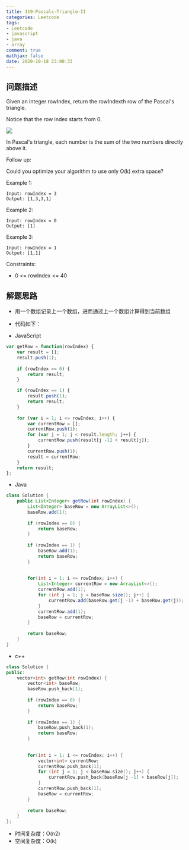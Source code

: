 ```yaml
---
title: 119-Pascals-Triangle-II
categories: Leetcode
tags: 
- Leetcode
- javascript
- java
- array
comment: true
mathjax: false
date: 2020-10-18 23:00:33
---
```


## 问题描述

Given an integer rowIndex, return the rowIndexth row of the Pascal's triangle.

Notice that the row index starts from 0.
<!--more-->
![](https://upload.wikimedia.org/wikipedia/commons/0/0d/PascalTriangleAnimated2.gif)


In Pascal's triangle, each number is the sum of the two numbers directly above it.

Follow up:

Could you optimize your algorithm to use only O(k) extra space?

 

Example 1:
```
Input: rowIndex = 3
Output: [1,3,3,1]
```
Example 2:
```
Input: rowIndex = 0
Output: [1]
```
Example 3:
```
Input: rowIndex = 1
Output: [1,1]
```

Constraints:

- 0 <= rowIndex <= 40

## 解题思路

- 用一个数组记录上一个数组，进而通过上一个数组计算得到当前数组

- 代码如下：

- JavaScript

```JavaScript
var getRow = function(rowIndex) {
    var result = [];
    result.push(1);
    
    if (rowIndex == 0) {
        return result;
    }

    if (rowIndex == 1) {
        result.push(1);
        return result;
    }
    
    for (var i = 1; i <= rowIndex; i++) {
        var currentRow = [];
        currentRow.push(1);
        for (var j = 1; j < result.length; j++) {
            currentRow.push(result[j -1] + result[j]);
        }
        currentRow.push(1);
        result = currentRow;
    }
    return result;
};

```

- Java
  
```java
class Solution {
    public List<Integer> getRow(int rowIndex) {
        List<Integer> baseRow = new ArrayList<>();
        baseRow.add(1);
        
        if (rowIndex == 0) {
            return baseRow;
        }
        
        if (rowIndex == 1) {
            baseRow.add(1);
            return baseRow;
        }
        
        
        for(int i = 1; i <= rowIndex; i++) {
            List<Integer> currentRow = new ArrayList<>();
            currentRow.add(1);
            for (int j = 1; j < baseRow.size(); j++) {
                currentRow.add(baseRow.get(j -1) + baseRow.get(j));
            }
            currentRow.add(1);
            baseRow = currentRow;
        }
        
        return baseRow;
    }
}
```

- c++

```cpp
class Solution {
public:
    vector<int> getRow(int rowIndex) {
        vector<int> baseRow;
        baseRow.push_back(1);
        
        if (rowIndex == 0) {
            return baseRow;
        }
        
        if (rowIndex == 1) {
            baseRow.push_back(1);
            return baseRow;
        }
        
        
        for(int i = 1; i <= rowIndex; i++) {
            vector<int> currentRow;
            currentRow.push_back(1);
            for (int j = 1; j < baseRow.size(); j++) {
                currentRow.push_back(baseRow[j -1] + baseRow[j]);
            }
            currentRow.push_back(1);
            baseRow = currentRow;
        }
        
        return baseRow;
    }
};
```


- 时间复杂度：O(n2)
- 空间复杂度：O(k)

